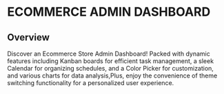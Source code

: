 # ECOMMERCE ADMIN DASHBOARD

## Overview
Discover an Ecommerce Store Admin Dashboard! Packed with dynamic features including Kanban boards for efficient task management, a sleek Calendar for organizing schedules, and a Color Picker for customization, and various charts for data analysis,Plus, enjoy the convenience of theme switching functionality for a personalized user experience.


